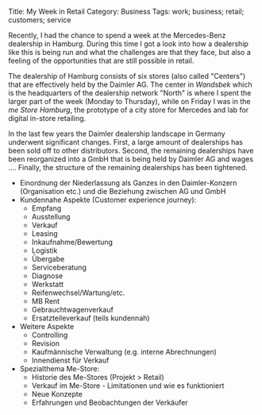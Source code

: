 Title: My Week in Retail
Category: Business
Tags: work; business; retail; customers; service


Recently, I had the chance to spend a week at the Mercedes-Benz dealership in Hamburg. During this time I got a look into how a dealership like this is being run and what the challenges are that they face, but also a feeling of the opportunities that are still possible in retail.

The dealership of Hamburg consists of six stores (also called "Centers") that are effectively held by the Daimler AG. The center in *Wandsbek* which is the headquarters of the dealership network "North" is where I spent the larger part of the week (Monday to Thursday), while on Friday I was in the *me Store Hamburg*, the prototype of a city store for Mercedes and lab for digital in-store retailing.

In the last few years the Daimler dealership landscape in Germany underwent significant changes. First, a large amount of dealerships has been sold off to other distributors. Second, the remaining dealerships have been reorganized into a GmbH that is being held by Daimler AG and wages .... Finally, the structure of the remaining dealerships has been tightened.

- Einordnung der Niederlassung als Ganzes in den Daimler-Konzern (Organisation etc.) und die Beziehung zwischen AG und GmbH
- Kundennahe Aspekte (Customer experience journey):
  - Empfang
  - Ausstellung
  - Verkauf
  - Leasing
  - Inkaufnahme/Bewertung
  - Logistik
  - Übergabe
  - Serviceberatung
  - Diagnose
  - Werkstatt
  - Reifenwechsel/Wartung/etc.
  - MB Rent
  - Gebrauchtwagenverkauf
  - Ersatzteileverkauf (teils kundennah)
- Weitere Aspekte
  - Controlling
  - Revision
  - Kaufmännische Verwaltung (e.g. interne Abrechnungen)
  - Innendienst für Verkauf
- Spezialthema Me-Store:
  - Historie des Me-Stores (Projekt > Retail)
  - Verkauf im Me-Store - Limitationen und wie es funktioniert
  - Neue Konzepte
  - Erfahrungen und Beobachtungen der Verkäufer
